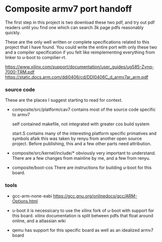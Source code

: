 # Composite armv7 port handoff

The first step in this project is two download these two pdf, and try out pdf readers
until you find one which can search 3k page pdfs reasonably quickly.  

These are the only well written or complete specifications related to this project
that I have found.  You could write the entire port with only these
two and a compiler specification if you felt like reimplementing everything from linker
to u-boot to compilier-rt.  

https://www.xilinx.com/support/documentation/user_guides/ug585-Zynq-7000-TRM.pdf
https://static.docs.arm.com/ddi0406/cd/DDI0406C_d_armv7ar_arm.pdf

### source code

These are the places I suggest starting to read for context.  

 - composite/src/platform/cav7
 	contains most of the source code specific to armv7
	
	self contained makefile, not integrated with greater cos build system
	
	start.S contains many of the interesting platform specific primatives and symbols
	afaik this was taken by renyu from another open source project. Before publishing,
	this and a few other parts need attribution.

 - composite/src/kernel/include/*
 	obviously very important to understand.  There are a few changes from mainline
	by me, and a few from renyu.  

 - composite/boot-cos
	There are instructions for building u-boot for this board.  

### tools

 - gcc-arm-none-eabi
	https://gcc.gnu.org/onlinedocs/gcc/ARM-Options.html
 - u-boot
 	it is necessicary to use the xilinx fork of u-boot with support for this board.
	xilinx documentation is split between pdfs that float around online, and
	a atlassian wiki

 - qemu
 	has support for this specific board as well as an idealized armv7 board


